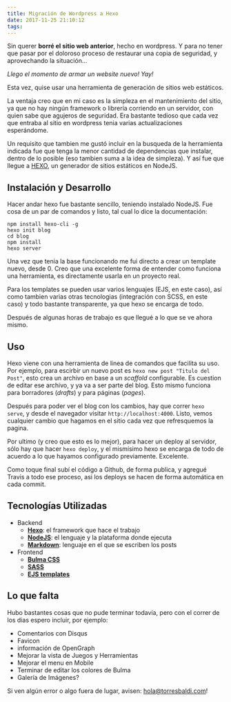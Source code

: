 ```yaml
---
title: Migración de Wordpress a Hexo
date: 2017-11-25 21:10:12
tags:
---
```


Sin querer __borré el sitio web anterior__, hecho en wordpress. Y para no tener que pasar por el doloroso proceso de restaurar una copia de seguridad, y aprovechando la situación...

_Llego el momento de armar un website nuevo! Yay!_

<!-- more -->

Esta vez, quise usar una herramienta de generación de sitios web estáticos.

La ventaja creo que en mi caso es la simpleza en el mantenimiento del sitio, ya que no hay ningún framework o librería corriendo en un servidor, con quien sabe que agujeros de seguridad. Era bastante tedioso que cada vez que entraba al sitio en wordpress tenia varias actualizaciones esperándome.

Un requisito que tambien me gustó incluir en la busqueda de la herramienta indicada fue que tenga la menor cantidad de dependencias que instalar, dentro de lo posible (eso tambien suma a la idea de simpleza). Y así fue que llegue a [HEXO](https://hexo.io/), un generador de sitios estáticos en NodeJS.

## Instalación y Desarrollo

Hacer andar hexo fue bastante sencillo, teniendo instalado NodeJS. Fue cosa de un par de comandos y listo, tal cual lo dice la documentación:

	npm install hexo-cli -g
	hexo init blog
	cd blog
	npm install
	hexo server

Una vez que tenia la base funcionando me fui directo a crear un template nuevo, desde 0. Creo que una excelente forma de entender como funciona una herramienta, es directamente usarla en un proyecto real.

Para los templates se pueden usar varios lenguajes (EJS, en este caso), así como tambien varias otras tecnologias (integración con SCSS, en este caso) y todo bastante transparente, ya que hexo se encarga de todo.

Después de algunas horas de trabajo es que llegué a lo que se ve ahora mismo.

## Uso

Hexo viene con una herramienta de linea de comandos que facilita su uso. Por ejemplo, para escirbir un nuevo post es ```hexo new post "Titulo del Post"```, esto crea un archivo en base a un _scaffold_ configurable. Es cuestion de editar ese archivo, y ya va a ser parte del blog. Esto mismo funciona para borradores (_drafts_) y para páginas (_pages_).

Después para poder ver el blog con los cambios, hay que correr ```hexo serve```, y desde el navegador visitar ```http://localhost:4000```. Listo, vemos cualquier cambio que hagamos en el sitio cada vez que refresquemos la pagina.

Por ultimo (y creo que esto es lo mejor), para hacer un deploy al servidor, sólo hay que hacer ```hexo deploy```, y el mismísimo hexo se encarga de todo de acuerdo a lo que hayamos configurado previamente. Excelente.

Como toque final subí el código a Github, de forma publica, y agregué Travis a todo ese proceso, asi los deploys se hacen de forma automática en cada commit.

## Tecnologías Utilizadas

- Backend
  - [__Hexo__](https://hexo.io): el framework que hace el trabajo
  - [__NodeJS__](https://nodejs.org/): el lenguaje y la plataforma donde ejecuta
  - [__Markdown__](https://es.wikipedia.org/wiki/Markdown): lenguaje en el que se escriben los posts
- Frontend
  - [__Bulma CSS__](https://bulma.io/)
  - [__SASS__](http://sass-lang.com/)
  - [__EJS templates__](http://ejs.co/)

## Lo que falta

Hubo bastantes cosas que no pude terminar todavía, pero con el correr de los dias espero incluir, por ejemplo:

- Comentarios con Disqus
- Favicon
- información de OpenGraph
- Mejorar la vista de Juegos y Herramientas
- Mejorar el menu en Mobile
- Terminar de editar los colores de Bulma
- Galería de Imágenes?

Si ven algún error o algo fuera de lugar, avisen: [hola@torresbaldi.com](mailto:hola@torresbaldi.com)!
